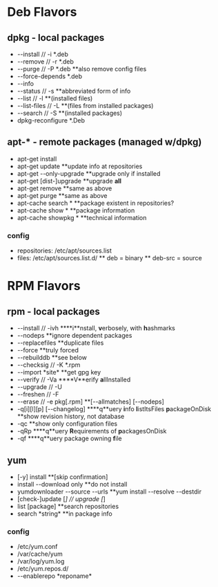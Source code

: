 # Deb Flavors
## dpkg - local packages
 * --install // -i *.deb
 * --remove // -r *.deb
 * --purge // -P *.deb
 **also remove config files
 * --force-depends *.deb
 * --info
 * --status // -s
 **abbreviated form of info
 * --list // -l
 **(installed files)
 * --list-files // -L
 **(files from installed packages)
 * --search // -S
 **(installed packages)
 * dpkg-reconfigure *.Deb
## apt-* - remote packages (managed w/dpkg)
* apt-get install <package-name>
* apt-get update
**update info at repositories
* apt-get --only-upgrade
**upgrade only if installed
* apt-get [dist-]upgrade
**upgrade **all**
* apt-get remove
**same as above
* apt-get purge
**same as above
* apt-cache search *
**package existent in repositories?
* apt-cache show *
**package information
* apt-cache showpkg *
**technical information
### config
 * repositories: /etc/apt/sources.list
 * files: /etc/apt/sources.list.d/
 ** deb = binary
 ** deb-src = source

# RPM Flavors
## rpm - local packages
 * --install // -ivh
 ****i**nstall, **v**erbosely, with **h**ashmarks
 * --nodeps
 **ignore dependent packages
 * --replacefiles
 **duplicate files
 * --force
 **truly forced
 * --rebuilddb
 **see below
 * --checksig // -K *.rpm
 * --import \*site\*
 **get gpg key
 * --verify // -Va
 ****V**erify **a**llInstalled
 * --upgrade // -U
 * --freshen // -F
 * --erase // -e pkg[.rpm]
 **[--allmatches] [--nodeps]
 * -q[i][l][p] [--changelog]
 ****q**uery **i**nfo **l**istItsFiles **p**ackageOnDisk
 **show revision history, not database
 * -qc
 **show only configuration files
 * -qRp
 ****q**uery **R**equirements of **p**ackagesOnDisk
 * -qf
 ****q**uery package owning **f**ile
## yum
 * [-y] install
 **[skip confirmation]
 * install --download only
 **do not install
 * yumdownloader --source --urls
 **yum install --resolve --destdir
 * [check-]update [*] // upgrade [*]
 * list [package]
 **search repositories
 * search \*string\*
 **in package info
### config
 * /etc/yum.conf
 * /var/cache/yum
 * /var/log/yum.log
 * /etc/yum.repos.d/
 * --enablerepo \*reponame\*
